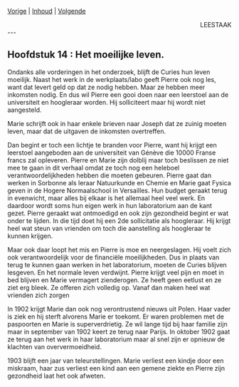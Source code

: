 [Vorige](hfst13_4_jaren_in_de_schuur.md) | [Inhoud](inhoudsopgave.md) | [Volgende](hfst15_een_doctoraat.md)

<div style="text-align: right">LEESTAAK</div>
---

## Hoofdstuk 14 : Het moeilijke leven.

Ondanks alle vorderingen in het onderzoek, blijft de Curies hun leven moeilijk. Naast het werk in de werkplaats/labo geeft Pierre ook nog les, want dat levert geld op dat ze nodig hebben. Maar ze hebben meer inkomsten nodig. En dus wil Pierre een gooi doen naar een leerstoel aan de universiteit en hoogleraar worden. Hij solliciteert maar hij wordt niet aangesteld. 

Marie schrijft ook in haar enkele brieven naar Joseph dat ze zuinig moeten leven, maar dat de uitgaven de inkomsten overtreffen.

Dan begint er toch een lichtje te branden voor Pierre, want hij krijgt een leerstoel aangeboden aan de universiteit van Génève die 10000 Franse francs zal opleveren. Pierre en Marie zijn dolblij maar toch beslissen ze niet mee te gaan in dit verhaal omdat ze toch nog een heleboel verantwoordelijkheden hebben die moeten gebeuren. Pierre gaat dan werken in Sorbonne als leraar Natuurkunde en Chemie en Marie gaat Fysica geven in de Hogere Normaalschool in Versailles. Hun budget geraakt terug in evenwicht, maar alles bij elkaar is het allemaal heel veel werk. En daardoor wordt soms hun eigen werk in hun laboratorium aan de kant gezet. Pierre geraakt wat ontmoedigd en ook zijn gezondheid begint er wat onder te lijden. In die tijd doet hij een 2de sollicitatie als hoogleraar.  Hij krijgt heel wat steun van vrienden om toch die aanstelling als hoogleraar te kunnen krijgen.

Maar ook daar loopt het mis en Pierre is moe en neergeslagen. Hij voelt zich ook verantwoordelijk voor de financiële moeilijkheden.  Dus in plaats van terug te kunnen gaan werken in het laboratorium, moeten de Curies blijven lesgeven. En het normale leven verdwijnt. Pierre krijgt veel pijn en moet in bed blijven en Marie vermagert zienderogen. Ze heeft geen eetlust en ze ziet erg bleek. Ze offeren zich volledig op. Vanaf dan maken heel wat vrienden zich zorgen 

In 1902 krijgt Marie dan ook nog verontrustend nieuws uit Polen. Haar vader is ziek en hij sterft alvorens Marie er toekomt. Er waren problemen met de paspoorten en Marie is superverdrietig. Ze wil lange tijd bij haar familie zijn maar in september van 1902 keert ze terug naar Parijs. In oktober 1902 gaat ze terug aan het werk in haar laboratorium maar al snel zijn er opnieuw de klachten van oververmoeidheid. 

1903 blijft een jaar van teleurstellingen. Marie verliest een kindje door een miskraam, haar zus verliest een kind aan een gemene ziekte en Pierre zijn gezondheid laat het ook afweten.
